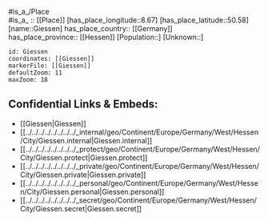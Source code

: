 ﻿---
location: [50.58,8.67] 
mapzoom: [7,12] 
mapmarker: city 
type: City
tags:
- geo/City


SpocWebEntityId: 30451
isDeleted: false
confidential: public

---
#is_a_/Place  
#is_a_ :: [[Place]] 
[has_place_longitude::8.67] 
[has_place_latitude::50.58] 
[name::Giessen] 
has_place_country:: [[Germany]]  
has_place_province:: [[Hessen]] 
[Population::] 
[Unknown::] 


```leaflet
id: Giessen
coordinates: [[Giessen]] 
markerFile: [[Giessen]] 
defaultZoom: 11 
maxZoom: 18
```


## Confidential Links & Embeds: 
- [[Giessen|Giessen]]  
- [[../../../../../../../../_internal/geo/Continent/Europe/Germany/West/Hessen/City/Giessen.internal|Giessen.internal]] 
- [[../../../../../../../../_protect/geo/Continent/Europe/Germany/West/Hessen/City/Giessen.protect|Giessen.protect]] 
- [[../../../../../../../../_private/geo/Continent/Europe/Germany/West/Hessen/City/Giessen.private|Giessen.private]] 
- [[../../../../../../../../_personal/geo/Continent/Europe/Germany/West/Hessen/City/Giessen.personal|Giessen.personal]] 
- [[../../../../../../../../_secret/geo/Continent/Europe/Germany/West/Hessen/City/Giessen.secret|Giessen.secret]] 
